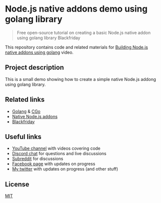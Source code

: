 # Node.js native addons demo using golang library

> Free open-source tutorial on creating a basic Node.js native addon using golang library Blackfriday

This repository contains code and related materials for [Building Node.js native addons using golang](https://youtu.be/iHxvth0YHm4) video.

## Project description

This is a small demo showing how to create a simple native Node.js addong using golang library.

## Related links

* [Golang](https://golang.org/) & [CGo](https://golang.org/cmd/cgo/)
* [Native Node.js addons](https://nodejs.org/api/addons.html)
* [Blackfriday](https://github.com/russross/blackfriday)

## Useful links

* [YouTube channel](https://www.youtube.com/c/TimErmilov) with videos covering code
* [Discord chat](https://discord.gg/hnKCXqQ) for questions and live discussions
* [Subreddit](https://www.reddit.com/r/BuildingWithJS/) for discussions
* [Facebook page](https://www.facebook.com/buildingproductswithjs/) with updates on progress
* [My twitter](https://twitter.com/yamalight) with updates on progress (and other stuff)

## License

[MIT](https://opensource.org/licenses/mit-license)
